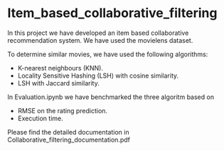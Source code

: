 # Item_based_collaborative_filtering

In this project we have developed an item based collaborative recommendation system. We have used the movielens dataset. 

To determine similar movies, we have used the following algorithms:
- K-nearest neighbours (KNN).
- Locality Sensitive Hashing (LSH) with cosine similarity.
- LSH with Jaccard similarity.


In Evaluation.ipynb we have benchmarked the three algoritm based on
- RMSE on the rating prediction.
- Execution time.

Please find the detailed documentation in Collaborative_filtering_documentation.pdf
